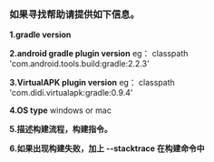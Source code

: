 ### 如果寻找帮助请提供如下信息。

**1.gradle version**

**2.android gradle plugin version**
  eg：
  classpath 'com.android.tools.build:gradle:2.2.3'

**3.VirtualAPK plugin version**
  eg：
  classpath 'com.didi.virtualapk:gradle:0.9.4'

**4.OS type**
  windows or mac

**5.描述构建流程，构建指令。**

**6.如果出现构建失败，加上 --stacktrace 在构建命令中**
